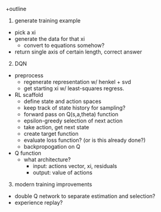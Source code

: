 +outline

1. generate training example
 - pick a xi
 - generate the data for that xi
   - convert to equations somehow?
 - return single axis of certain length, correct answer

2. DQN
 - preprocess
   - regenerate representation w/ henkel + svd
   - get starting xi w/ least-squares regress.
 - RL scaffold
   - define state and action spaces
   - keep track of state history for sampling?
   - forward pass on Q(s,a,theta) function
   - epsilon-greedy selection of next action
   - take action, get next state
   - create target function
   - evaluate loss function? (or is this already done?)
   - backpropogation on Q
 - Q function
   - what architecture?
     - input: actions vector, xi, residuals
     - output: value of actions

3. modern training improvements
 - double Q network to separate estimation and selection?
 - experience replay?
